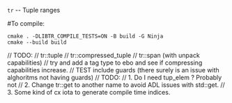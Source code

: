 `tr` -- Tuple ranges

#To compile:

```
cmake . -DLIBTR_COMPILE_TESTS=ON -B build -G Ninja
cmake --build build
```


// TODO:
// tr::tuple
// tr::compressed_tuple
// tr::span (with unpack capabilities)
// try and add a tag type to ebo and see if compressing capabilities increase.
// TEST include guards (there surely is an issue with alghoritms not having guards)
// TODO:
//  1. Do I need tup_elem ? Probably not
//  2. Change tr::get to another name to avoid ADL issues with std::get.
//  3. Some kind of cx iota to generate compile time indices.